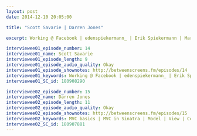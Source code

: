 ```yaml
---
layout: post
date: 2014-12-10 20:05:00

title: "Scott Savarie | Darren Jones"

excerpt: Working @ Facebook | edenspiekermann_ | Erik Spiekermann | Mark Zuckerberg || MVC basics | MVC in Sinatra | Model | View | Controller

interviewee01_episode_number: 14
interviewee01_name: Scott Savarie
interviewee01_episode_length: 9
interviewee01_episode_audio_quality: Okay
interviewee01_episode_shownotes: http://betweenscreens.fm/episodes/14
interviewee01_keywords: Working @ Facebook | edenspiekermann_ | Erik Spiekermann | Mark Zuckerberg
interviewee01_SC_id: 180908290

interviewee02_episode_number: 15
interviewee02_name: Darren Jones
interviewee02_episode_length: 11
interviewee02_episode_audio_quality: Okay
interviewee02_episode_shownotes: http://betweenscreens.fm/episodes/15
interviewee02_keywords: MVC basics | MVC in Sinatra | Model | View | Controller
interviewee02_SC_id: 180907881
---
```

